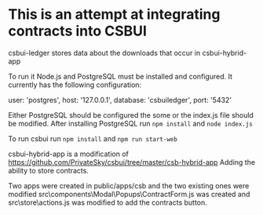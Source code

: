 # This is an attempt at integrating contracts into CSBUI

csbui-ledger stores data about the downloads that occur in csbui-hybrid-app

To run it Node.js and PostgreSQL must be installed and configured. It currently has the following configuration:

user: 'postgres',
host: '127.0.0.1',
database: 'csbuiledger',
port: '5432'

Either PostgreSQL should be configured the some or the index.js file should be modified.
After installing PostgreSQL run `npm install` and `node index.js`

To run csbui run `npm install` and `npm run start-web`

csbui-hybrid-app is a modification of https://github.com/PrivateSky/csbui/tree/master/csb-hybrid-app
Adding the ability to store contracts.

Two apps were created in public/apps/csb and the two existing ones were modified
src\components\Modal\Popups\ContractForm.js was created and src\store\actions.js was modified to add the contracts button.